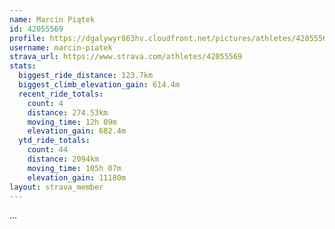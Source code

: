 ```yaml
---
name: Marcin Piątek
id: 42055569
profile: https://dgalywyr863hv.cloudfront.net/pictures/athletes/42055569/12602382/1/large.jpg
username: marcin-piatek
strava_url: https://www.strava.com/athletes/42055569
stats:
  biggest_ride_distance: 123.7km
  biggest_climb_elevation_gain: 614.4m
  recent_ride_totals:
    count: 4
    distance: 274.53km
    moving_time: 12h 09m
    elevation_gain: 682.4m
  ytd_ride_totals:
    count: 44
    distance: 2094km
    moving_time: 105h 07m
    elevation_gain: 11180m
layout: strava_member
--- 
```

...
